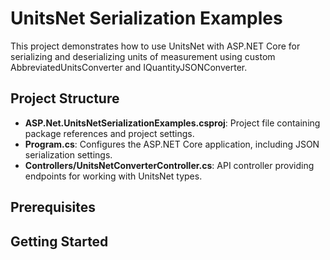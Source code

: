 # UnitsNet Serialization Examples

This project demonstrates how to use UnitsNet with ASP.NET Core for serializing and deserializing units of measurement using custom AbbreviatedUnitsConverter and IQuantityJSONConverter.

## Project Structure

- **ASP.Net.UnitsNetSerializationExamples.csproj**: Project file containing package references and project settings.
- **Program.cs**: Configures the ASP.NET Core application, including JSON serialization settings.
- **Controllers/UnitsNetConverterController.cs**: API controller providing endpoints for working with UnitsNet types.

## Prerequisites



## Getting Started
